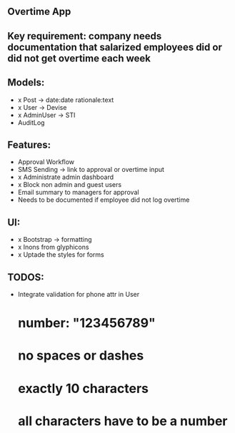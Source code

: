 ## Overtime App

## Key requirement: company needs documentation that salarized employees did or did not get overtime each week

## Models:
- x Post -> date:date rationale:text
- x User -> Devise
- x AdminUser -> STI
- AuditLog

## Features:
- Approval Workflow
- SMS Sending -> link to approval or overtime input
- x Administrate admin dashboard
- x Block non admin and guest users
- Email summary to managers for approval
- Needs to be documented if employee did not log overtime

## UI:
- x Bootstrap -> formatting 
- x Inons from glyphicons
- x Uptade the styles for forms

## TODOS:
- Integrate validation for phone attr in User
    # number: "123456789"
    # no spaces or dashes
    # exactly 10 characters
    # all characters have to be a number

